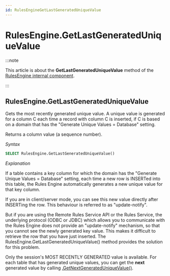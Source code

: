 ```yaml
---
id: RulesEngineGetLastGeneratedUniqueValue
---
```


# RulesEngine.GetLastGeneratedUniqueValue




:::note

This article is about the **GetLastGeneratedUniqueValue** method of the [RulesEngine internal component](/docs/Extensions/RulesEngine_internal_component).

:::

## **RulesEngine.GetLastGeneratedUniqueValue**

Gets the most recently generated unique value. A unique value is generated for a column C each time a record with column C is inserted, if C is based on a domain that has the "Generate Unique Values = Database" setting.

Returns a column value (a sequence number).

*Syntax*

```sql
SELECT RulesEngine.GetLastGeneratedUniqueValue()
```

*Explanation*

If a table contains a key column for which the domain has the "Generate Unique Values = Database" setting, each time a new row is INSERTed into this table, the Rules Engine automatically generates a new unique value for that key column.

If you are in client/server mode, you can see this new value directly after INSERTing the row. This behaviour is referred to as "update-notify".

But if you are using the Remote Rules Service API or the Rules Service, the underlying protocol (ODBC or JDBC) which allows you to communicate with the Rules Engine does not provide an "update-notify" mechanism, so that you cannot see the newly generated key value. This makes it difficult to retrieve the row that you have just inserted. The RulesEngine.GetLastGeneratedUniqueValue() method provides the solution for this problem.

Only the session's MOST RECENTLY GENERATED value is available. For each table that has generated unique values, you can get the **next** generated value by calling [.GetNextGeneratedUniqueValue()](/docs/Extensions/Domain_and_table_internal_components/tableGetNextGeneratedUniqueValue.md).